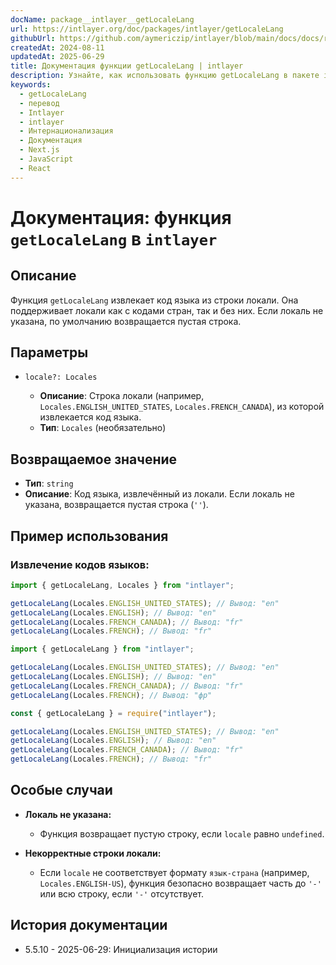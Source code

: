```yaml
---
docName: package__intlayer__getLocaleLang
url: https://intlayer.org/doc/packages/intlayer/getLocaleLang
githubUrl: https://github.com/aymericzip/intlayer/blob/main/docs/docs/ru/packages/intlayer/getLocaleLang.md
createdAt: 2024-08-11
updatedAt: 2025-06-29
title: Документация функции getLocaleLang | intlayer
description: Узнайте, как использовать функцию getLocaleLang в пакете intlayer
keywords:
  - getLocaleLang
  - перевод
  - Intlayer
  - intlayer
  - Интернационализация
  - Документация
  - Next.js
  - JavaScript
  - React
---
```


# Документация: функция `getLocaleLang` в `intlayer`

## Описание

Функция `getLocaleLang` извлекает код языка из строки локали. Она поддерживает локали как с кодами стран, так и без них. Если локаль не указана, по умолчанию возвращается пустая строка.

## Параметры

- `locale?: Locales`

  - **Описание**: Строка локали (например, `Locales.ENGLISH_UNITED_STATES`, `Locales.FRENCH_CANADA`), из которой извлекается код языка.
  - **Тип**: `Locales` (необязательно)

## Возвращаемое значение

- **Тип**: `string`
- **Описание**: Код языка, извлечённый из локали. Если локаль не указана, возвращается пустая строка (`''`).

## Пример использования

### Извлечение кодов языков:

```typescript codeFormat="typescript"
import { getLocaleLang, Locales } from "intlayer";

getLocaleLang(Locales.ENGLISH_UNITED_STATES); // Вывод: "en"
getLocaleLang(Locales.ENGLISH); // Вывод: "en"
getLocaleLang(Locales.FRENCH_CANADA); // Вывод: "fr"
getLocaleLang(Locales.FRENCH); // Вывод: "fr"
```

```javascript codeFormat="esm"
import { getLocaleLang } from "intlayer";

getLocaleLang(Locales.ENGLISH_UNITED_STATES); // Вывод: "en"
getLocaleLang(Locales.ENGLISH); // Вывод: "en"
getLocaleLang(Locales.FRENCH_CANADA); // Вывод: "fr"
getLocaleLang(Locales.FRENCH); // Вывод: "фр"
```

```javascript codeFormat="commonjs"
const { getLocaleLang } = require("intlayer");

getLocaleLang(Locales.ENGLISH_UNITED_STATES); // Вывод: "en"
getLocaleLang(Locales.ENGLISH); // Вывод: "en"
getLocaleLang(Locales.FRENCH_CANADA); // Вывод: "fr"
getLocaleLang(Locales.FRENCH); // Вывод: "fr"
```

## Особые случаи

- **Локаль не указана:**

  - Функция возвращает пустую строку, если `locale` равно `undefined`.

- **Некорректные строки локали:**
  - Если `locale` не соответствует формату `язык-страна` (например, `Locales.ENGLISH-US`), функция безопасно возвращает часть до `'-'` или всю строку, если `'-'` отсутствует.

## История документации

- 5.5.10 - 2025-06-29: Инициализация истории
